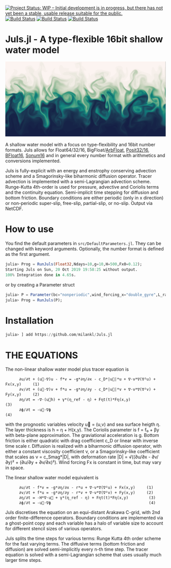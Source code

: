 [![Project Status: WIP – Initial development is in progress, but there has not yet been a stable, usable release suitable for the public.](https://www.repostatus.org/badges/latest/wip.svg)](https://www.repostatus.org/#wip)
[![Build Status](https://travis-ci.com/milankl/Juls.jl.svg?branch=master)](https://travis-ci.com/milankl/Juls.jl)
[![Build Status](https://ci.appveyor.com/api/projects/status/github/milankl/Juls.jl?svg=true)](https://ci.appveyor.com/project/milankl/Juls-jl)
[![Build Status](https://api.cirrus-ci.com/github/milankl/Juls.jl.svg)](https://cirrus-ci.com/github/milankl/Juls.jl)


# Juls.jl - A type-flexible 16bit shallow water model
![sst](figs/sst_posit16.png?raw=true "SST")

A shallow water model with a focus on type-flexibility and 16bit number formats. Juls allows for Float64/32/16, BigFloat/[ArbFloat](https://github.com/JeffreySarnoff/ArbNumerics.jl), [Posit32/16](https://github.com/milankl/SoftPosit.jl), [BFloat16](https://github.com/JuliaComputing/BFloat16s.jl), [Sonum16](https://github.com/milankl/Sonums.jl) and in general every number format with arithmetics and conversions implemented.

Juls is fully-explicit with an energy and enstrophy conserving advection scheme and a Smagorinsky-like biharmonic diffusion operator. Tracer advection is implemented with a semi-Lagrangian advection scheme. Runge-Kutta 4th-order is used for pressure, advective and Coriolis terms and the continuity equation. Semi-implicit time stepping for diffusion and bottom friction. Boundary conditions are either periodic (only in x direction) or non-periodic super-slip, free-slip, partial-slip, or no-slip. Output via NetCDF.

# How to use

You find the default parameters in `src/DefaultParameters.jl`. They can be changed with keyword arguments. Optionally, the number format is defined as the first argument.
```julia
julia> Prog = RunJuls(Float32,Ndays=10,g=10,H=500,Fx0=0.12);
Starting Juls on Sun, 20 Oct 2019 19:58:25 without output.
100% Integration done in 4.65s.
```
or by creating a Parameter struct
```julia
julia> P = Parameter(bc="nonperiodic",wind_forcing_x="double_gyre",L_ratio=1,nx=128);
julia> Prog = RunJuls(P);
```

# Installation
```julia
julia> ] add https://github.com/milankl/Juls.jl
```

# THE EQUATIONS

The non-linear shallow water model plus tracer equation is

          ∂u/∂t + (u⃗⋅∇)u - f*v = -g*∂η/∂x - c_D*|u⃗|*u + ∇⋅ν*∇(∇²u) + Fx(x,y)     (1)
          ∂v/∂t + (u⃗⋅∇)v + f*u = -g*∂η/∂y - c_D*|u⃗|*v + ∇⋅ν*∇(∇²v) + Fy(x,y)     (2)
          ∂η/∂t = -∇⋅(u⃗h) + γ*(η_ref - η) + Fηt(t)*Fη(x,y)                       (3)
          ∂ϕ/∂t = -u⃗⋅∇ϕ                                                          (4)

with the prognostic variables velocity u⃗ = (u,v) and sea surface heigth η. The layer thickness is h = η + H(x,y). The Coriolis parameter is f = f₀ + βy with beta-plane approximation. The graviational acceleration is g. Bottom friction is either quadratic with drag coefficient c_D or linear with inverse time scale r. Diffusion is realized with a biharmonic diffusion operator, with either a constant viscosity coefficient ν, or a Smagorinsky-like coefficient that scales as ν = c_Smag*|D|, with deformation rate |D| = √((∂u/∂x - ∂v/∂y)² + (∂u/∂y + ∂v/∂x)²). Wind forcing Fx is constant in time, but may vary in space.

The linear shallow water model equivalent is

          ∂u/∂t - f*v = -g*∂η/∂x - r*u + ∇⋅ν*∇(∇²u) + Fx(x,y)     (1)
          ∂v/∂t + f*u = -g*∂η/∂y - r*v + ∇⋅ν*∇(∇²v) + Fy(x,y)     (2)
          ∂η/∂t = -H*∇⋅u⃗ + γ*(η_ref - η) + Fηt(t)*Fη(x,y)         (3)
          ∂ϕ/∂t = -u⃗⋅∇ϕ                                           (4)

Juls discretises the equation on an equi-distant Arakawa C-grid, with 2nd order finite-difference operators. Boundary conditions are implemented via a ghost-point copy and each variable has a halo of variable size to account for different stencil sizes of various operators.

Juls splits the time steps for various terms: Runge Kutta 4th order scheme for the fast varying terms. The diffusive terms (bottom friction and diffusion) are solved semi-implicitly every n-th time step. The tracer equation is solved with a semi-Lagrangian scheme that uses usually much larger time steps.
